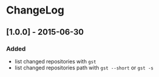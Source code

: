 # ChangeLog

## [1.0.0] - 2015-06-30
### Added
- list changed repositories with `gst`
- list changed repositories path with `gst --short` or `gst -s`
